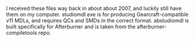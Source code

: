 I received these files way back in about about 2007, and luckily still have them on my computer.
studiomdl.exe is for producing Gearcraft-compatible v11 MDLs, and requires QCs and SMDs in the correct format.
abstudiomdl is built specifically for Afterburner and is taken from the afterburner-compiletools repo.
